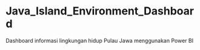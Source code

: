 # Java_Island_Environment_Dashboard
Dashboard informasi lingkungan hidup Pulau Jawa menggunakan Power BI

